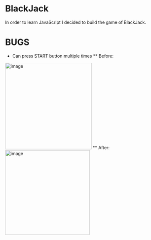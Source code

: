 # BlackJack
In order to learn JavaScript I decided to build the game of BlackJack. 

# BUGS 
* Can press START button multiple times
** Before:
<img width="280" alt="image" src="https://user-images.githubusercontent.com/79386282/210188226-bc28f2dd-5de7-40dc-a8b4-c88b3d3d5161.png">
** After: 
<img width="274" alt="image" src="https://user-images.githubusercontent.com/79386282/210188247-e82076eb-abbf-4d1d-a441-536661262015.png">


